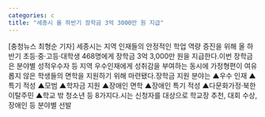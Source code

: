 ```yaml
---
categories: c
title: "세종시 올 하반기 장학금 3억 3000만 원 지급"
---
```

[충청뉴스 최형순 기자] 세종시는 지역 인재들의 안정적인 학업 역량 증진을 위해 올 하반기 초등·중·고등·대학생 468명에게 장학금 3억 3,000만 원을 지급한다.이번 장학금은 분야별 성적우수자 등 지역 우수인재에게 성취감을 부여하는 동시에 가정형편이 여유롭지 않은 학생들의 면학을 지원하기 위해 마련됐다.장학금 지원 분야는 ▲우수 인재 ▲특기 적성 ▲모범 ▲학자금 지원 ▲장애인 면학 ▲장애인 특기 적성 ▲다문화가정·북한 이탈주민 ▲학교 밖 청소년 등 8가지다.시는 신청자를 대상으로 학교장 추천, 대회 수상, 장애인 등 분야별 선발